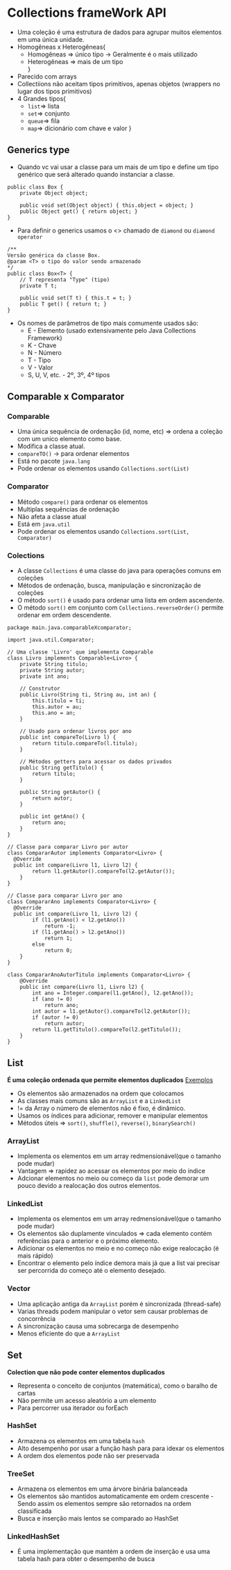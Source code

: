 # Collections frameWork API
* Uma coleção é uma estrutura de dados para agrupar muitos elementos em uma única unidade.
* Homogêneas x Heterogêneas{  
    * Homogêneas => único tipo -> Geralmente é o mais utilizado
    * Heterogêneas => mais de um tipo  
}
* Parecido com arrays
* Collectiions não aceitam tipos primitivos, apenas objetos (wrappers no lugar dos tipos primitivos)
* 4 Grandes tipos{  
    * `list`=> lista
    * `set`=> conjunto
    * `queue`=> fila
    * `map`=> dicionário com chave e valor
}

## Generics type
* Quando vc vai usar a classe para um mais de um tipo e define um tipo genérico que será alterado quando instanciar a classe.
~~~
public class Box {
    private Object object;

    public void set(Object object) { this.object = object; }
    public Object get() { return object; }
}
~~~
* Para definir o generics usamos o <> chamado de `diamond` ou `diamond operator`
~~~
/**
Versão genérica da classe Box.
@param <T> o tipo do valor sendo armazenado
*/
public class Box<T> {
	// T representa "Type" (tipo)
    private T t;

    public void set(T t) { this.t = t; }
    public T get() { return t; }
}
~~~
* Os nomes de parâmetros de tipo mais comumente usados são:
    * E - Elemento (usado extensivamente pelo Java Collections Framework)
    * K - Chave
    * N - Número
    * T - Tipo
    * V - Valor
    * S, U, V, etc. - 2º, 3º, 4º tipos

## Comparable x Comparator 
### Comparable
* Uma única sequência de ordenação (id, nome, etc) => ordena a coleção com um unico elemento como base.
* Modifica a classe atual.
* `compareTO()` -> para ordenar elementos
* Está no pacote `java.lang`
* Pode ordenar os elementos usando `Collections.sort(List)`
### Comparator
* Método `compare()` para ordenar os elementos
* Multiplas sequências de ordenação
* Não afeta a classe atual
* Está em `java.util`
* Pode ordenar os elementos usando `Collections.sort(List, Comparator)`
### Colections
* A classe `Collections` é uma classe do java para operações comuns em coleções
* Métodos de ordenação, busca, manipulação e sincronização de coleções
* O método `sort()` é usado para ordenar uma lista em ordem ascendente.
* O método `sort()` em conjunto com `Collections.reverseOrder()` permite ordenar em ordem descendente.
~~~
package main.java.comparableXcomparator;

import java.util.Comparator;

// Uma classe 'Livro' que implementa Comparable
class Livro implements Comparable<Livro> {
	private String titulo;
	private String autor;
	private int ano;

	// Construtor
	public Livro(String ti, String au, int an) {
		this.titulo = ti;
		this.autor = au;
		this.ano = an;
	}

	// Usado para ordenar livros por ano
	public int compareTo(Livro l) {
		return titulo.compareTo(l.titulo);
	}

	// Métodos getters para acessar os dados privados
	public String getTitulo() {
		return titulo;
	}

	public String getAutor() {
		return autor;
	}

	public int getAno() {
		return ano;
	}
}

// Classe para comparar Livro por autor
class CompararAutor implements Comparator<Livro> {
  @Override
  public int compare(Livro l1, Livro l2) {
		return l1.getAutor().compareTo(l2.getAutor());
	}
}

// Classe para comparar Livro por ano
class CompararAno implements Comparator<Livro> {
  @Override
  public int compare(Livro l1, Livro l2) {
		if (l1.getAno() < l2.getAno())
			return -1;
		if (l1.getAno() > l2.getAno())
			return 1;
		else
			return 0;
	}
}

class CompararAnoAutorTitulo implements Comparator<Livro> {
	@Override
	public int compare(Livro l1, Livro l2) {
		int ano = Integer.compare(l1.getAno(), l2.getAno());
		if (ano != 0)
			return ano;
		int autor = l1.getAutor().compareTo(l2.getAutor());
		if (autor != 0)
			return autor;
		return l1.getTitulo().compareTo(l2.getTitulo());
	}
}
~~~
## List
**É uma coleção ordenada que permite elementos duplicados** [Exemplos](src/list/)
* Os elementos são armazenados na ordem que colocamos
* As classes mais comuns são as `ArrayList` e a `LinkedList`
* != da Array o número de elementos não é fixo, é dinâmico.
* Usamos os índices para adicionar, remover e manipular elementos
* Métodos úteis => `sort()`, `shuffle()`, `reverse()`, `binarySearch()`

### ArrayList
* Implementa os elementos em um array redmensionável(que o tamanho pode mudar)
* Vantagem => rapidez ao acessar os elementos por meio do índice
* Adcionar elementos no meio ou começo da `list` pode demorar um pouco devido a realocação dos outros elementos.

### LinkedList
* Implementa os elementos em um array redmensionável(que o tamanho pode mudar)
* Os elementos são duplamente vinculados => cada elemento contém referências para o anterior e o próximo elemento.
* Adicionar os elementos no meio e no começo não exige realocação (é mais rápido)
* Encontrar o elemento pelo índice demora mais já que a list vai precisar ser percorrida do começo até o elemento desejado.

### Vector
* Uma aplicação antiga da `ArrayList` porém é sincronizada (thread-safe)
* Varias threads podem manipular o vetor sem causar problemas de concorrência
* A sincronização causa uma sobrecarga de desempenho
* Menos eficiente do que a `ArrayList`

## Set
**Colection que não pode conter elementos duplicados**
* Representa o conceito de conjuntos (matemática), como o baralho de cartas
* Não permite um acesso aleatório a um elemento
* Para percorrer usa iterador ou forEach

### HashSet
* Armazena os elementos em uma tabela `hash`
* Alto desempenho por usar a função hash para para idexar os elementos
* A ordem dos elementos pode não ser preservada

### TreeSet
* Armazena os elementos em uma árvore binária balanceada
* Os elementos são mantidos automaticamente em ordem crescente - Sendo assim os elementos sempre são retornados na ordem classificada
* Busca e inserção mais lentos se comparado ao HashSet

### LinkedHashSet
* É uma implementação que mantém a ordem de inserção e usa uma tabela hash para obter o desempenho de busca
